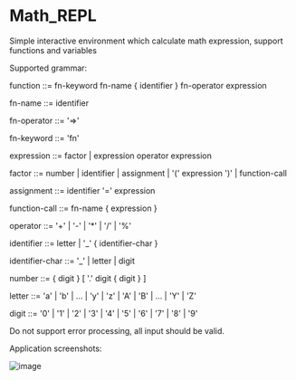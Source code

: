# Math_REPL

Simple interactive environment which calculate math expression, support functions and variables

Supported grammar:

function ::= fn-keyword fn-name { identifier } fn-operator expression

fn-name ::= identifier

fn-operator ::= '=>'

fn-keyword ::= 'fn'

expression ::= factor | expression operator expression

factor ::= number | identifier | assignment | '(' expression ')' | function-call

assignment ::= identifier '=' expression

function-call ::= fn-name { expression }

operator ::= '+' | '-' | '*' | '/' | '%'

identifier ::= letter | '_' { identifier-char }

identifier-char ::= '_' | letter | digit

number ::= { digit } [ '.' digit { digit } ]

letter ::= 'a' | 'b' | ... | 'y' | 'z' | 'A' | 'B' | ... | 'Y' | 'Z'

digit ::= '0' | '1' | '2' | '3' | '4' | '5' | '6' | '7' | '8' | '9'

Do not support error processing, all input should be valid.

Application screenshots: 

![image](https://user-images.githubusercontent.com/66470614/176257090-8880c5b1-be36-443a-8d56-bba67945e996.png)
